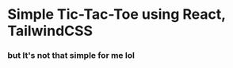<h1> Simple Tic-Tac-Toe using React, TailwindCSS</h1>
<h3> but It's not that simple for me lol </h3>
